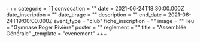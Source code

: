 +++
categorie = [ ]
convocation = ""
date = 2021-06-24T18:30:00.000Z
date_inscription = ""
date_tirage = ""
description = ""
end_date = 2021-06-24T19:00:00.000Z
event_type = "club"
fiche_inscription = ""
image = ""
lieu = "Gymnase Roger Rivière"
poster = ""
reglement = ""
title = "Assemblée Générale"
_template = "evenement"
+++

